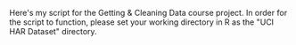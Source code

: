Here's my script for the Getting & Cleaning Data course project.
In order for the script to function, please set your working directory in R as the "UCI HAR Dataset" directory.
